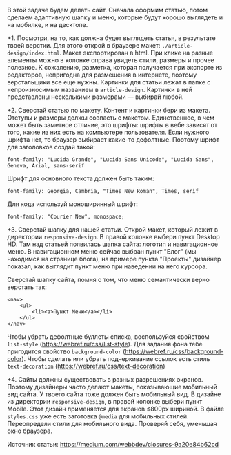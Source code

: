 В этой задаче будем делать сайт. Сначала оформим статью, потом сделаем адаптивную шапку и меню,
которые будут хорошо выглядеть и на мобилке, и на десктопе.

+1. Посмотри, на то, как должна будет выглядеть статья, в результате твоей верстки.
   Для этого открой в браузере макет: `./article-design/index.html`.
   Макет экспортирован в html. При клике на разные элементы можно в колонке справа увидеть стили, размеры и прочее
   полезное. К сожалению, разметка, которая получается при экспорте из редакторов, непригодна для размещения в интернете,
   поэтому верстальщики все еще нужны. Картинки для статьи лежат в папке с непроизносимым названием в `article-design`.
   Картинки в ней представлены несколькими размерами — выбирай любой.

+2. Сверстай статью по макету.
   Контент и картинки бери из макета. Отступы и размеры должы совпасть с макетом.
   Единственное, в чем может быть заметное отличие, это шрифты: шрифты в вебе зависят от того, какие из них есть на
   компьютере пользователя. Если нужного шрифта нет, то браузер выбирает какие-то дефолтные.
   Поэтому шрифт для заголовков создай такой:

```
font-family: "Lucida Grande", "Lucida Sans Unicode", "Lucida Sans", Geneva, Arial, sans-serif
```

Шрифт для основного текста должен быть таким:

```
font-family: Georgia, Cambria, "Times New Roman", Times, serif
```

Для кода используй моноширинный шрифт:

```
font-family: "Courier New", monospace;
```

+3. Сверстай шапку для нашей статьи.
   Открой макет, который лежит в директории `responsive-design`. В правой колонке выбери пункт Desktop HD.
   Там над статьей появилась шапка сайта: логотип и навигационное меню.
   В навигационном меню сейчас выбран пункт "Блог" (мы находимся на странице блога),
   на примере пункта "Проекты" дизайнер показал, как выглядит пункт меню при наведении на него курсора.

Сверстай шапку сайта, помня о том, что меню семантически верно верстать так:

```
<nav>
    <ul>
        <li><a>Пункт Меню</a></li>
    </ul>
</nav>
```

Чтобы убрать дефолтные буллеты списка, воспользуйся свойством `list-style` (https://webref.ru/css/list-style).
Для задания фона тебе пригодится свойство `background-color` (https://webref.ru/css/background-color).
Чтобы сделать или убрать подчеркивание ссылок есть стиль `text-decoration` (https://webref.ru/css/text-decoration)

+4. Сайты должны существовать в разных разрешениях экранов. Поэтому дизайнеры часто делают макеты, показывающие мобильный
   вид сайта. У твоего сайта тоже должен быть мобильный вид. В дизайне из директории `responsive-design`, в правой колонке
   выбери пункт Mobile. Этот дизайн применяется для экранов ≤800px шириной. В файле `styles.css` уже есть заготовка `@media` для мобильных стилей. Переопредели стили для мобильного вида. Проверяй себя, уменьшая окно браузера.

Источник статьи: https://medium.com/webbdev/closures-9a20e84b62cd
